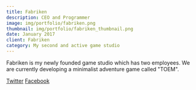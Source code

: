 ```yaml
---
title: Fabriken
description: CEO and Programmer
image: img/portfolio/fabriken.png
thumbnail: img/portfolio/fabriken_thumbnail.png
date: January 2017
client: Fabriken
category: My second and active game studio
---
```

Fabriken is my newly founded game studio which has two employees. 
We are currently developing a minimalist adventure game called "TOEM".


[Twitter](https://twitter.com/Fabriken_) 
[Facebook](http://facebook.com/FabrikenGames)